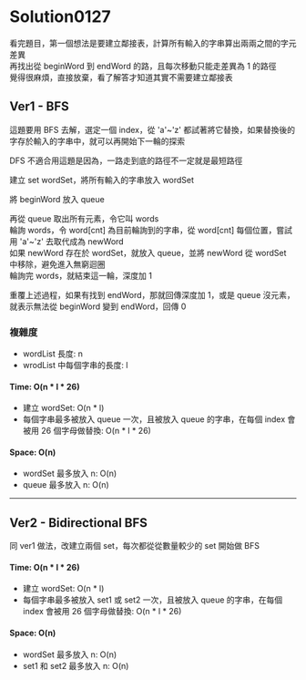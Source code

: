 # Solution0127

看完題目，第一個想法是要建立鄰接表，計算所有輸入的字串算出兩兩之間的字元差異  
再找出從 beginWord 到 endWord 的路，且每次移動只能走差異為 1 的路徑  
覺得很麻煩，直接放棄，看了解答才知道其實不需要建立鄰接表  

## Ver1 - BFS

這題要用 BFS 去解，選定一個 index，從 'a'~'z' 都試著將它替換，如果替換後的字存於輸入的字串中，就可以再開始下一輪的探索  

DFS 不適合用這題是因為，一路走到底的路徑不一定就是最短路徑

建立 set wordSet，將所有輸入的字串放入 wordSet

將 beginWord 放入 queue

再從 queue 取出所有元素，令它叫 words  
輪詢 words，令 word[cnt] 為目前輪詢到的字串，從 word[cnt] 每個位置，嘗試用 'a'~'z' 去取代成為 newWord  
如果 newWord 存在於 wordSet，就放入 queue，並將 newWord 從 wordSet 中移除，避免進入無窮迴圈  
輪詢完 words，就結束這一輪，深度加 1  

重覆上述過程，如果有找到 endWord，那就回傳深度加 1，或是 queue 沒元素，就表示無法從 beginWord 變到 endWord，回傳 0

### 複雜度
- wordList 長度: n
- wrodList 中每個字串的長度: l

#### Time: O(n * l * 26)
- 建立 wordSet: O(n * l) 
- 每個字串最多被放入 queue 一次，且被放入 queue 的字串，在每個 index 會被用 26 個字母做替換: O(n * l * 26)

#### Space: O(n)
- wordSet 最多放入 n: O(n)
- queue 最多放入 n: O(n)

---

## Ver2 - Bidirectional BFS

同 ver1 做法，改建立兩個 set，每次都從從數量較少的 set 開始做 BFS

#### Time: O(n * l * 26)
- 建立 wordSet: O(n * l) 
- 每個字串最多被放入 set1 或 set2 一次，且被放入 queue 的字串，在每個 index 會被用 26 個字母做替換: O(n * l * 26)

#### Space: O(n)
- wordSet 最多放入 n: O(n)
- set1 和 set2 最多放入 n: O(n)